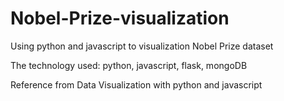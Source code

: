 # Nobel-Prize-visualization
Using python and javascript to visualization Nobel Prize dataset

The technology used: python, javascript, flask, mongoDB

Reference from Data Visualization with python and javascript

